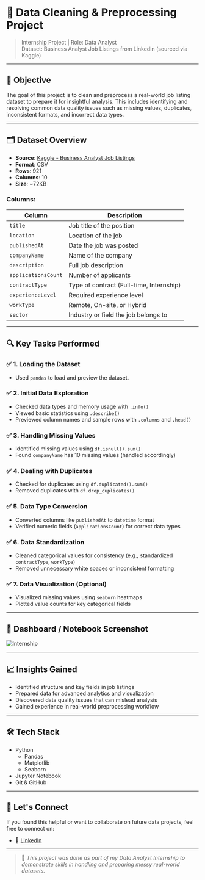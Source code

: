 # 🧹 Data Cleaning & Preprocessing Project

> Internship Project | Role: Data Analyst  
> Dataset: Business Analyst Job Listings from LinkedIn (sourced via Kaggle)

---

## 📌 Objective

The goal of this project is to clean and preprocess a real-world job listing dataset to prepare it for insightful analysis. This includes identifying and resolving common data quality issues such as missing values, duplicates, inconsistent formats, and incorrect data types.

---

## 🗂 Dataset Overview

- **Source**: [Kaggle - Business Analyst Job Listings](https://www.kaggle.com/datasets)
- **Format**: CSV
- **Rows**: 921  
- **Columns**: 10  
- **Size**: ~72KB

### Columns:
| Column             | Description                                 |
|--------------------|---------------------------------------------|
| `title`            | Job title of the position                   |
| `location`         | Location of the job                         |
| `publishedAt`      | Date the job was posted                     |
| `companyName`      | Name of the company                         |
| `description`      | Full job description                        |
| `applicationsCount`| Number of applicants                        |
| `contractType`     | Type of contract (Full-time, Internship)    |
| `experienceLevel`  | Required experience level                   |
| `workType`         | Remote, On-site, or Hybrid                  |
| `sector`           | Industry or field the job belongs to        |

---

## 🔍 Key Tasks Performed

### ✅ 1. Loading the Dataset
- Used `pandas` to load and preview the dataset.

### ✅ 2. Initial Data Exploration
- Checked data types and memory usage with `.info()`
- Viewed basic statistics using `.describe()`
- Previewed column names and sample rows with `.columns` and `.head()`

### ✅ 3. Handling Missing Values
- Identified missing values using `df.isnull().sum()`
- Found `companyName` has 10 missing values (handled accordingly)

### ✅ 4. Dealing with Duplicates
- Checked for duplicates using `df.duplicated().sum()`
- Removed duplicates with `df.drop_duplicates()`

### ✅ 5. Data Type Conversion
- Converted columns like `publishedAt` to `datetime` format
- Verified numeric fields (`applicationsCount`) for correct data types

### ✅ 6. Data Standardization
- Cleaned categorical values for consistency (e.g., standardized `contractType`, `workType`)
- Removed unnecessary white spaces or inconsistent formatting

### ✅ 7. Data Visualization (Optional)
- Visualized missing values using `seaborn` heatmaps
- Plotted value counts for key categorical fields

---

## 📸 Dashboard / Notebook Screenshot

![Internship](Internship_Program_Analysis_Dashboard.jpg)

---

## 📈 Insights Gained

- Identified structure and key fields in job listings
- Prepared data for advanced analytics and visualization
- Discovered data quality issues that can mislead analysis
- Gained experience in real-world preprocessing workflow

---

## 🛠️ Tech Stack

- Python
  - Pandas
  - Matplotlib
  - Seaborn
- Jupyter Notebook
- Git & GitHub

---

## 🤝 Let's Connect

If you found this helpful or want to collaborate on future data projects, feel free to connect on:

- 💼 [LinkedIn](https://linkedin.com/in/madadallah-bhatti-9698b1217)

---

> 📌 *This project was done as part of my Data Analyst Internship to demonstrate skills in handling and preparing messy real-world datasets.*
